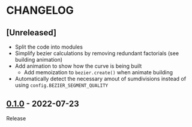 # CHANGELOG
## [Unreleased]
- Split the code into modules
- Simplify bezier calculations by removing redundant factorials (see building animation)
- Add animation to show how the curve is being built
	- Add memoization to `bezier.create()` when animate building
- Automatically detect the necessary amout of sumdivisions instead of using `config.BEZIER_SEGMENT_QUALITY`

## [0.1.0](../../tree/0.1.0) - 2022-07-23
Release
